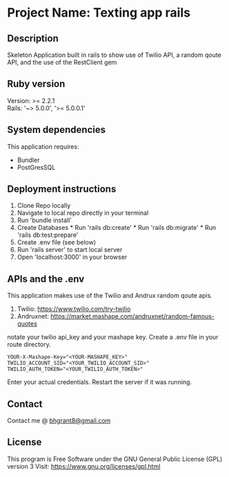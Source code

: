 # Project Name: Texting app rails

## Description

Skeleton Application built in rails to show use of Twilio API, a random qoute API, and the use of the RestClient gem

## Ruby version
Version: >= 2.2.1<br>
Rails: '~> 5.0.0', '>= 5.0.0.1'

## System dependencies

This application requires:
  * Bundler
  * PostGresSQL

## Deployment instructions
  1. Clone Repo locally
  2. Navigate to local repo directly in your terminal
  3. Run 'bundle install'
  4. Create Databases
    * Run 'rails db:create'
    * Run 'rails db:migrate'
    * Run 'rails db:test:prepare'
  5. Create .env file (see below)
  6. Run 'rails server' to start local server
  7. Open 'localhost:3000' in your browser

## APIs and the .env
  This application makes use of the Twilio and Andrux random qoute apis. 
  1. Twilio: https://www.twilio.com/try-twilio
  2. Andruxnet: https://market.mashape.com/andruxnet/random-famous-quotes
  
  notate your twilio api_key and your mashape key. Create a .env file in your route directory.

    YOUR-X-Mashape-Key="<YOUR-MASHAPE_KEY>"
    TWILIO_ACCOUNT_SID="<YOUR_TWILIO_ACCOUNT_SID>"
    TWILIO_AUTH_TOKEN="<YOUR_TWILIO_AUTH_TOKEN>"
    
Enter your actual credentials. Restart the server if it was running.

## Contact
  Contact me @ <a href="mailto:bhgrant@gmail.com">bhgrant8@gmail.com</a><br>

## License
  This program is Free Software under the GNU General Public License (GPL) version 3
  Visit: https://www.gnu.org/licenses/gpl.html

